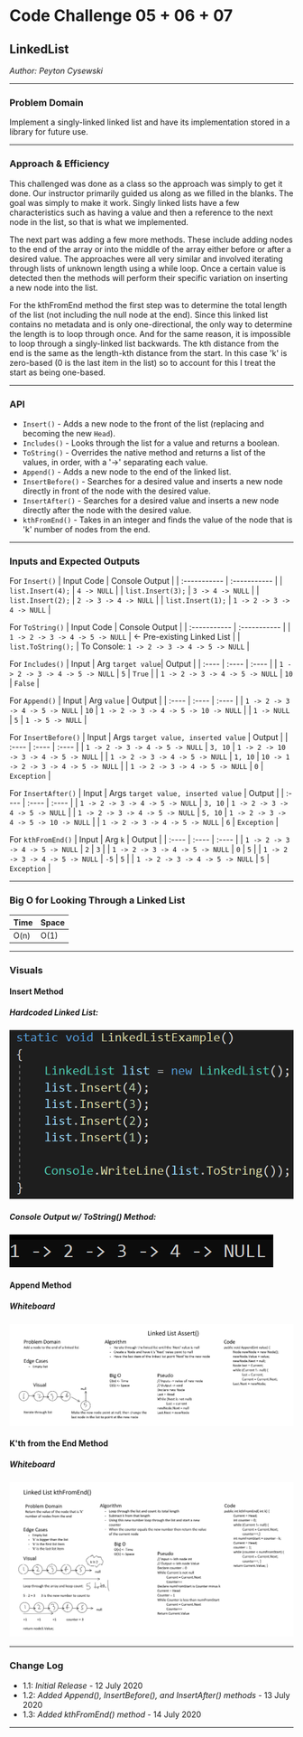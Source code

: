 # Code Challenge 05 + 06 + 07

## LinkedList
*Author: Peyton Cysewski*

---

### Problem Domain

Implement a singly-linked linked list and have its implementation stored in a library for future use.

---


### Approach & Efficiency

This challenged was done as a class so the approach was simply to get it done. Our instructor primarily guided us along as we filled in the blanks. The goal was simply to make it work. Singly linked lists have a few characteristics such as having a value and then a reference to the next node in the list, so that is what we implemented.

The next part was adding a few more methods. These include adding nodes to the end of the array or into the middle of the array either before or after a desired value. The approaches were all very similar and involved iterating through lists of unknown length using a while loop. Once a certain value is detected then the methods will perform their specific variation on inserting a new node into the list.

For the kthFromEnd method the first step was to determine the total length of the list (not including the null node at the end). Since this linked list contains no metadata and is only one-directional, the only way to determine the length is to loop through once. And for the same reason, it is impossible to loop through a singly-linked list backwards. The kth distance from the end is the same as the length-kth distance from the start. In this case 'k' is zero-based (0 is the last item in the list) so to account for this I treat the start as being one-based.


---


### API

- ```Insert()``` - Adds a new node to the front of the list (replacing and becoming the new ```Head```).
- ```Includes()``` - Looks through the list for a value and returns a boolean.
- ```ToString()``` - Overrides the native method and returns a list of the values, in order, with a '->' separating each value.
- ```Append()``` - Adds a new node to the end of the linked list.
- ```InsertBefore()``` - Searches for a desired value and inserts a new node directly in front of the node with the desired value.
- ```InsertAfter()``` - Searches for a desired value and inserts a new node directly after the node with the desired value.
- ```kthFromEnd()``` - Takes in an integer and finds the value of the node that is 'k' number of nodes from the end.


---


### Inputs and Expected Outputs

For ```Insert()```
| Input Code | Console Output |
| :----------- | :----------- |
| ```list.Insert(4);``` | ```4 -> NULL``` |
| ```list.Insert(3);``` | ```3 -> 4 -> NULL``` |
| ```list.Insert(2);``` | ```2 -> 3 -> 4 -> NULL``` |
| ```list.Insert(1);``` | ```1 -> 2 -> 3 -> 4 -> NULL``` |

For ```ToString()```
| Input Code | Console Output |
| :----------- | :----------- |
| ```1 -> 2 -> 3 -> 4 -> 5 -> NULL``` | <- Pre-existing Linked List |
| ```list.ToString();``` | To Console: ```1 -> 2 -> 3 -> 4 -> 5 -> NULL``` |

For ```Includes()```
| Input | Arg ```target value```| Output |
| :---- | :---- | :---- |
| ```1 -> 2 -> 3 -> 4 -> 5 -> NULL``` | ```5``` | ```True``` |
| ```1 -> 2 -> 3 -> 4 -> 5 -> NULL``` | ```10``` | ```False``` |

For ```Append()```
| Input | Arg ```value``` | Output |
| :---- | :---- | :---- |
| ```1 -> 2 -> 3 -> 4 -> 5 -> NULL``` | ```10``` | ```1 -> 2 -> 3 -> 4 -> 5 -> 10 -> NULL``` |
| ```1 -> NULL``` | ```5``` | ```1 -> 5 -> NULL``` |

For ```InsertBefore()```
| Input | Args ```target value, inserted value``` | Output |
| :---- | :---- | :---- |
| ```1 -> 2 -> 3 -> 4 -> 5 -> NULL``` | ```3, 10``` | ```1 -> 2 -> 10 -> 3 -> 4 -> 5 -> NULL``` |
| ```1 -> 2 -> 3 -> 4 -> 5 -> NULL``` | ```1, 10``` | ```10 -> 1 -> 2 -> 3 -> 4 -> 5 -> NULL``` |
| ```1 -> 2 -> 3 -> 4 -> 5 -> NULL``` | ```0``` | ```Exception``` |

For ```InsertAfter()```
| Input | Args ```target value, inserted value``` | Output |
| :---- | :---- | :---- |
| ```1 -> 2 -> 3 -> 4 -> 5 -> NULL``` | ```3, 10``` | ```1 -> 2 -> 3 -> 4 -> 5 -> NULL``` |
| ```1 -> 2 -> 3 -> 4 -> 5 -> NULL``` | ```5, 10``` | ```1 -> 2 -> 3 -> 4 -> 5 -> 10 -> NULL``` |
| ```1 -> 2 -> 3 -> 4 -> 5 -> NULL``` | ```6``` | ```Exception``` |

For ```kthFromEnd()```
| Input | Arg ```k``` | Output |
| :---- | :---- | :---- |
| ```1 -> 2 -> 3 -> 4 -> 5 -> NULL``` | ```2``` | ```3``` |
| ```1 -> 2 -> 3 -> 4 -> 5 -> NULL``` | ```0``` | ```5``` |
| ```1 -> 2 -> 3 -> 4 -> 5 -> NULL``` | ```-5``` | ```5``` |
| ```1 -> 2 -> 3 -> 4 -> 5 -> NULL``` | ```5``` | ```Exception``` |


---


### Big O for Looking Through a Linked List

| Time | Space |
| :----------- | :----------- |
| O(n) | O(1) |


---


### Visuals

#### Insert Method
##### Hardcoded Linked List:
![Input Code](./assets/LinkedListCode.png)
##### Console Output w/ ToString() Method:
![Console Output](./assets/LinkedListOutput.png)

#### Append Method
##### Whiteboard
![Append](./assets/AppendWhiteboard.png)

#### K'th from the End Method
##### Whiteboard
![Append](./assets/kthFromEndWhiteboard.png)

---

### Change Log
- 1.1: *Initial Release* - 12 July 2020
- 1.2: *Added Append(), InsertBefore(), and InsertAfter() methods* - 13 July 2020
- 1.3: *Added kthFromEnd() method* - 14 July 2020

---